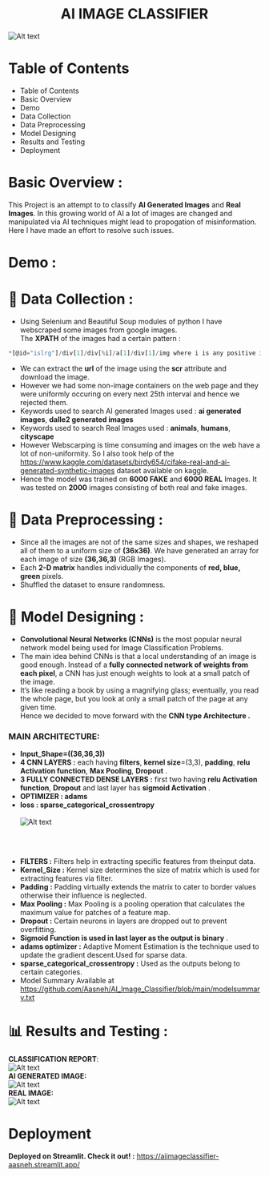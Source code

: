 
<h1 align="center">AI IMAGE CLASSIFIER</h1>

![Alt text](banner.jpg)
# Table of Contents
- Table of Contents
- Basic Overview
- Demo
- Data Collection
- Data Preprocessing
- Model Designing
- Results and Testing
- Deployment

# Basic Overview :
This Project is an attempt to to classify **AI Generated Images** and **Real Images**. In this growing world of AI a lot of images are changed and manipulated via AI techniques
might lead to propogation of misinformation. Here I have made an effort to resolve such issues.
# Demo :

# :floppy_disk:  Data Collection :
* Using Selenium and Beautiful Soup modules of python I have webscraped some images from google images.<br>
The **XPATH** of the images had a certain pattern :
```javascript
*[@id="islrg"]/div[1]/div[%i]/a[1]/div[1]/img where i is any positive integer.
```
* We can extract the **url** of the image using the **scr** attribute and download the image.<br>
* However we had some non-image containers on the web page and they were uniformly occuring on every next 25th interval and hence we rejected them.<br>
* Keywords used to search AI generated Images used : **ai generated images**, **dalle2 generated images** <br>
* Keywords used to search Real Images used : **animals**, **humans**, **cityscape** <br>
* However Webscarping is time consuming and images on the web have a lot of non-uniformity. So I also took help of the <https://www.kaggle.com/datasets/birdy654/cifake-real-and-ai-generated-synthetic-images>
dataset available on kaggle.<br>
* Hence the model was trained on **6000 FAKE** and **6000 REAL** Images. It was tested on **2000** images consisting of both real and fake images.<br>

# :page_with_curl:  Data Preprocessing :
* Since all the images are not of the same sizes and shapes, we reshaped all of them to a uniform size of **(36x36)**. We have generated an array for each image of size
**(36,36,3)** (RGB Images).<br>
* Each **2-D matrix** handles individually the components of **red, blue, green** pixels.
* Shuffled the dataset to ensure randomness.<br>

# :pushpin:  Model Designing :
* **Convolutional Neural Networks (CNNs)** is the most popular neural network model being used for Image Classification Problems.
* The main idea behind CNNs is that a local understanding of an image is good enough. Instead of a **fully connected network of weights from each pixel**, 
a CNN has just enough weights to look at a small patch of the image. 
* It’s like reading a book by using a magnifying glass; eventually, you read the whole page, but you look at only a small patch of the page at any given time.<br>
Hence we decided to move forward with the **CNN type Architecture .**
### MAIN ARCHITECTURE:
* **Input_Shape=((36,36,3))**<br>
* **4 CNN LAYERS :** each having **filters**, **kernel size**=(3,3), **padding**, **relu Activation function**, **Max Pooling**, **Dropout** .<br>
* **3 FULLY CONNECTED DENSE LAYERS :** first two having **relu Activation function**, **Dropout** and last layer has **sigmoid Activation** .<br>
* **OPTIMIZER : adams**<br>
* **loss : sparse_categorical_crossentropy**<br><br>
![Alt text](model_plot.png)
<br>
<br>

* **FILTERS :** Filters help in extracting specific features from theinput data.<br>
* **Kernel_Size :** Kernel size determines the size of matrix which is used for extracting features via filter.<br>
* **Padding :** Padding virtually extends the matrix to cater to border values otherwise their influence is neglected.<br>
* **Max Pooling :** Max Pooling is a pooling operation that calculates the maximum value for patches of a feature map.<br>
* **Dropout :** Certain neurons in layers are dropped out to prevent overfitting.<br>
* **Sigmoid Function is used in last layer as the output is binary** .<br>
* **adams optimizer :** Adaptive Moment Estimation is the technique used to update the gradient descent.Used for sparse data.
* **sparse_categorical_crossentropy :** Used as the outputs belong to certain categories. <br>
* Model Summary Available at <https://github.com/Aasneh/AI_Image_Classifier/blob/main/modelsummary.txt><br>

# :bar_chart:  Results and Testing :
**CLASSIFICATION REPORT**:<br>
![Alt text](SCORE.png)
<br>
**AI GENERATED IMAGE:**<br>
![Alt text](IMG1.png)
<br>
**REAL IMAGE:**<br>
![Alt text](IMG2.png)
<br>
# Deployment
**Deployed on Streamlit. Check it out! :** <https://aiimageclassifier-aasneh.streamlit.app/>

